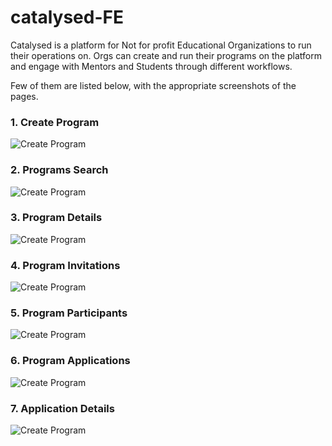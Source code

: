 # catalysed-FE
Catalysed is a platform for Not for profit Educational Organizations to run their operations on.
Orgs can create and run their programs on the platform and engage with Mentors and Students through different workflows.

Few of them are listed below, with the appropriate screenshots of the pages.

### 1. Create Program
![Create Program](./src/assets/screen-captures/create_program.png)

### 2. Programs Search
![Create Program](./src/assets/screen-captures/search_programs.png)

### 3. Program Details
![Create Program](./src/assets/screen-captures/program_details.png)

### 4. Program Invitations
![Create Program](./src/assets/screen-captures/program_invitations.png)

### 5. Program Participants
![Create Program](./src/assets/screen-captures/program_participants.png)

### 6. Program Applications
![Create Program](./src/assets/screen-captures/program_applications.png)

### 7. Application Details
![Create Program](./src/assets/screen-captures/application_details.png)
